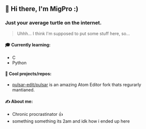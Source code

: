 ## 👋 Hi there, I'm MigPro :)
### Just your average turtle on the internet.

> Uhhh... I think I'm supposed to put some stuff here, so...

#### 🎓 Currently learning:
  - C
  - Python

#### 🚀 Cool projects/repos:
  - [pulsar-edit/pulsar](https://github.com/pulsar-edit/pulsar) is an amazing Atom Editor fork thats regurarly mantianed.

#### ✍️ About me:
  - Chronic procrastinator 👍
  - something something its 2am and idk how i ended up here

<!--
**MigProPlayer/MigProPlayer** is a ✨ _special_ ✨ repository because its `README.md` (this file) appears on your GitHub profile.

Here are some ideas to get you started:

- 🔭 I’m currently working on ...
- 🌱 I’m currently learning ...
- 👯 I’m looking to collaborate on ...
- 🤔 I’m looking for help with ...
- 💬 Ask me about ...
- 📫 How to reach me: ...
- 😄 Pronouns: ...
- ⚡ Fun fact: ...
-->
